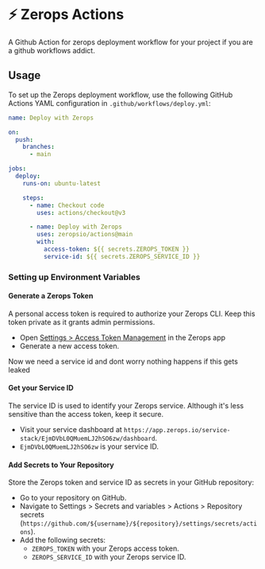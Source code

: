 # ⚡️ Zerops Actions

A Github Action for zerops deployment workflow for your project if you are a
github workflows addict.

## Usage

To set up the Zerops deployment workflow, use the following GitHub Actions YAML
configuration in `.github/workflows/deploy.yml`:

```yml
name: Deploy with Zerops

on:
  push:
    branches:
      - main

jobs:
  deploy:
    runs-on: ubuntu-latest

    steps:
      - name: Checkout code
        uses: actions/checkout@v3

      - name: Deploy with Zerops
        uses: zeropsio/actions@main
        with:
          access-token: ${{ secrets.ZEROPS_TOKEN }}
          service-id: ${{ secrets.ZEROPS_SERVICE_ID }}
```

### Setting up Environment Variables

#### Generate a Zerops Token

A personal access token is required to authorize your Zerops CLI. Keep this
token private as it grants admin permissions.

- Open
  [Settings > Access Token Management](https://app.zerops.io/settings/token-management)
  in the Zerops app
- Generate a new access token.

Now we need a service id and dont worry nothing happens if this gets leaked

#### Get your Service ID

The service ID is used to identify your Zerops service. Although it's less
sensitive than the access token, keep it secure.

- Visit your service dashboard at
  `https://app.zerops.io/service-stack/EjmDVbL0QMuemLJ2hSO6zw/dashboard`.
- `EjmDVbL0QMuemLJ2hSO6zw` is your service ID.

#### Add Secrets to Your Repository

Store the Zerops token and service ID as secrets in your GitHub repository:

- Go to your repository on GitHub.
- Navigate to Settings > Secrets and variables > Actions > Repository secrets (`https://github.com/${username}/${repository}/settings/secrets/actions`).
- Add the following secrets:
  - `ZEROPS_TOKEN` with your Zerops access token.
  - `ZEROPS_SERVICE_ID` with your Zerops service ID.

